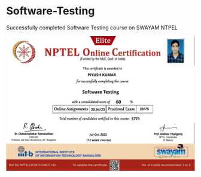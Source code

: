 # Software-Testing
Successfully completed Software Testing course on SWAYAM NTPEL

<img src="SWAYAM_NPTEL_Certificate.jpg">
